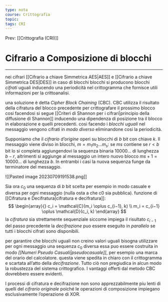 ```yaml
---
type: nota
course: Crittografia
topic: 
tags: CRI
---
```


Prev: [[Crittografia (CRI)]]

# Cifrario a Composizione di blocchi
---
nei cifrari [[Cifrario a chiave Simmetrica AES|AES]] e [[Cifrario a chiave Simmetrica DES|DES]] in caso di blocchi blocchi si producono blocchi _cifrati_ uguali inducendo una periodicità nel crittogramma che fornisce utili informazioni per la crittoanalisi. 

una soluzione è detta _Cipher Block Chaining_ (CBC). 
CBC utilizza il risultato della cifratura del blocco precedente per crittografare il prossimo blocco cosi facendosi si segue [[Criteri di Shannon per i cifrari|principio della diffusione di Shannon]] inducendo una dipendenza di posizione tra il blocco in elaborazione e quelli precedenti.
cosi facendo i _blocchi uguali_ nel messaggio vengono cifrati in _modo diverso_ eliminandone cosi la periodicità.

Supponiamo che il _cifrario d’origine_ operi su blocchi di $b$ bit con chiave $k$. Il messaggio viene diviso in blocchi, $m = m_1m_2 \dots m_{s}$: se $ms$ contiene se $r < b$ bit lo si completa aggiungendovi la sequenza binaria $10000\dots$  di lunghezza $b − r$, altrimenti si aggiunge al messaggio un intero nuovo blocco $ms+1 = 10000\dots$  di lunghezza $b$. In entrambi i casi la nuova sequenza funge da terminatore del messaggio. 

![[Pasted image 20230709191538.png]]

Sia ora $c_0$ una sequenza di $b$ bit scelta per esempio in modo casuale e diversa per ogni messaggio (nulla osta a che c0 sia pubblica).
funzione di  [[Cifratura e Decifratura|cifratura e decifratura]]: 
$$
\begin{array}{}
c_i = \mathcal{C}(m_i \oplus c_{i−1}, k) \\
m_i = c_{i−1} \oplus \mathcal{D}(c_i, k)
\end{array}
$$
la  _cifratura_ sia strettamente sequenziale siccome impiega il risultato $c_{i−1}$ del passo precedente
la _decifrazione_ puo essere eseguito in _parallelo_ se tutti i blocchi cifrati sono disponibili.

per garantire che blocchi uguali non creino valori uguali bisogna utilizzare per ogni messaggio una sequenza $c_0$ diversa essa puo essere costruita in modo _[[Numeri Pseudo Casuali|pseudocasuale]]_, per esempio una marca del orario del calcolatore. questa viene spedita in chiaro con il crittogramma e scartata all’atto della _decifrazione_.
Tutto ciò non pregiudica in alcun modo la robustezza del sistema crittografico. I vantaggi offerti dal metodo CBC dovrebbero essere evidenti. 

I processi di cifratura e decifrazione non sono apprezzabilmente piu lenti di quelli del _cifrario originale_ poiché le operazioni di composizione impiegano esclusivamente l’operazione di XOR. 
